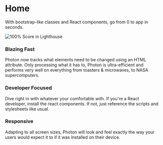 # Home
With bootstrap-like classes and React components, go from 0 to app in seconds.

![100% Score in Lighthouse](https://i.ibb.co/tctcbvR/ezgif-3-9a5c3774d3c5.gif)

### Blazing Fast
Photon now tracks what elements need to be changed using an HTML attribute. Only processing what it has to, Photon is ultra-efficient and performs very well on everything from toasters & microwaves, to NASA supercomputers.

### Developer Focused
Dive right in with whatever your comfortable with. If you're a React developer, install the react components. If not, just reference the scripts and stylesheets like usual.

### Responsive
Adapting to all screen sizes, Photon will look and feel exactly the way your users would expect it to if it was installed on their device.
